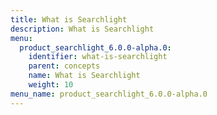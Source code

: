 ```yaml
---
title: What is Searchlight
description: What is Searchlight
menu:
  product_searchlight_6.0.0-alpha.0:
    identifier: what-is-searchlight
    parent: concepts
    name: What is Searchlight
    weight: 10
menu_name: product_searchlight_6.0.0-alpha.0
---
```

